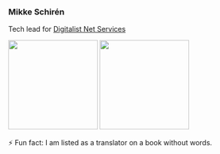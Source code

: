 ### Mikke Schirén

Tech lead for [Digitalist Net Services](https://digitalist.se)



<p>
  <img height="180em" src="https://github-readme-stats.vercel.app/api?username=mikkeschiren&show_icons=true&hide_border=true&&count_private=true&include_all_commits=true" />
  <img height="180em" src="https://github-readme-stats.vercel.app/api/top-langs?username=mikkeschiren&show_icons=true&locale=en&layout=compact&hide=assembly" />
</p>

⚡ Fun fact: I am listed as a translator on a book without words.



<!--
**mikkeschiren/mikkeschiren** is a ✨ _special_ ✨ repository because its `README.md` (this file) appears on your GitHub profile.

Here are some ideas to get you started:

- 👯 I’m looking to collaborate on ...
- 🤔 I’m looking for help with ...
- 💬 Ask me about ...
- 📫 How to reach me: ...
- 😄 Pronouns: ...
- ⚡ Fun fact: ...
-->
